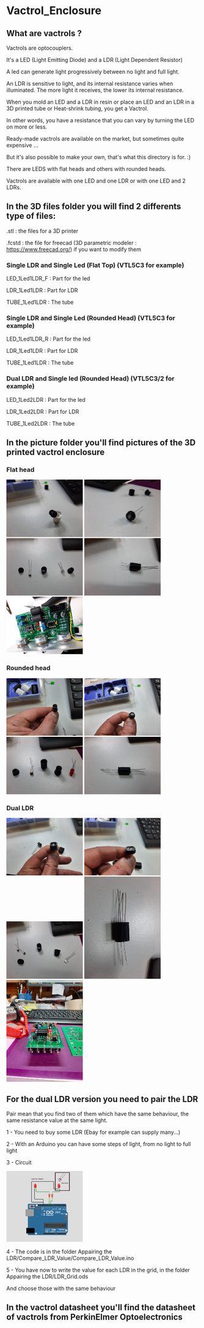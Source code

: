 # Vactrol_Enclosure

## What are vactrols ?

Vactrols are optocouplers.

It's a LED (Light Emitting Diode) and a LDR (Light Dependent Resistor)

A led can generate light progressively between no light and full light.

An LDR is sensitive to light, and its internal resistance varies when illuminated. The more light it receives, the lower its internal resistance.

When you mold an LED and a LDR in resin or place an LED and an LDR in a 3D printed tube or Heat-shrink tubing, you get a Vactrol.

In other words, you have a resistance that you can vary by turning the LED on more or less.

Ready-made vactrols are available on the market, but sometimes quite expensive ...

But it's also possible to make your own, that's what this directory is for. :)

There are LEDS with flat heads and others with rounded heads.

Vactrols are available with one LED and one LDR or with one LED and 2 LDRs.


## In the 3D files folder you will find 2 differents type of files:

.stl : the files for a 3D printer

.fcstd : the file for freecad (3D parametric modeler : https://www.freecad.org/) if you want to modify them

### Single LDR and Single Led (Flat Top) (VTL5C3 for example)

LED_1Led1LDR_F : Part for the led

LDR_1Led1LDR : Part for LDR

TUBE_1Led1LDR : The tube

### Single LDR and Single Led (Rounded Head) (VTL5C3 for example)

LED_1Led1LDR_R : Part for the led

LDR_1Led1LDR : Part for LDR

TUBE_1Led1LDR : The tube

### Dual LDR and Single led (Rounded Head) (VTL5C3/2 for example)

LED_1Led2LDR : Part for the led

LDR_1Led2LDR : Part for LDR

TUBE_1Led2LDR : The tube

## In the picture folder you'll find pictures of the 3D printed vactrol enclosure

### Flat head

<img src='Pictures/Single led single LDR Flat head/Led.jpg' width='200px'/>

<img src='Pictures/Single led single LDR Flat head/LDR.jpg' width='200px'/>

<img src='Pictures/Single led single LDR Flat head/All Components.jpg' width='200px'/>

<img src='Pictures/Single led single LDR Flat head/Assembly.jpg' width='200px'/>

<img src='Pictures/Single led single LDR Flat head/Vactrol On Board.jpg' width='200px'/>


### Rounded head

<img src='Pictures/Single led single LDR Round head/Led.jpg' width='200px'/>

<img src='Pictures/Single led single LDR Round head/LDR.jpg' width='200px'/>

<img src='Pictures/Single led single LDR Round head/All Components.jpg' width='200px'/>

<img src='Pictures/Single led single LDR Round head/Assembly.jpg' width='200px'/>

### Dual LDR

<img src='Pictures/Single led dual LDR Round head/Led.jpg' width='200px'/>

<img src='Pictures/Single led dual LDR Round head/LDR.jpg' width='200px'/>

<img src='Pictures/Single led dual LDR Round head/All Components.jpg' width='200px'/>

<img src='Pictures/Single led dual LDR Round head/Assembly.jpg' width='200px'/>

<img src='Pictures/Single led dual LDR Round head/Vactrol On Board.jpg' width='200px'/>


## For the dual LDR version you need to pair the LDR

Pair mean that you find two of them which have the same behaviour, the same resistance value at the same light.

1 - You need to buy some LDR (Ebay for example can supply many...)

2 - With an Arduino you can have some steps of light, from no light to full light

3 - Circuit

<img src='Appairing the LDR/Pair the LDR Schema.png' width='200px'/>

4 - The code is in the folder Appairing the LDR/Compare_LDR_Value/Compare_LDR_Value.ino

5 - You have now to write the value for each LDR in the grid, in the folder Appairing the LDR/LDR_Grid.ods

And choose those with the same behaviour


## In the vactrol datasheet you'll find the datasheet of vactrols from PerkinElmer Optoelectronics
